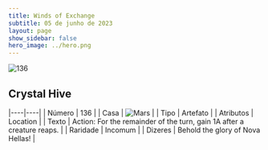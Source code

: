 ```yaml
---
title: Winds of Exchange
subtitle: 05 de junho de 2023
layout: page
show_sidebar: false
hero_image: ../hero.png
---
```


![136](https://mastervault-storage-prod.s3.amazonaws.com/media/card_front/en/600_136_76f67202bd02_en.png)


## Crystal Hive

|----|----|
| Número | 136 |
| Casa | ![Mars](https://archonarcana.com/images/thumb/d/de/Mars.png/22px-Mars.png "Marte") |
| Tipo | Artefato |
| Atributos | Location |
| Texto | Action: For the remainder of the turn, gain 1A after a creature reaps.  |
| Raridade | Incomum |
| Dizeres | Behold the glory of Nova Hellas! |

